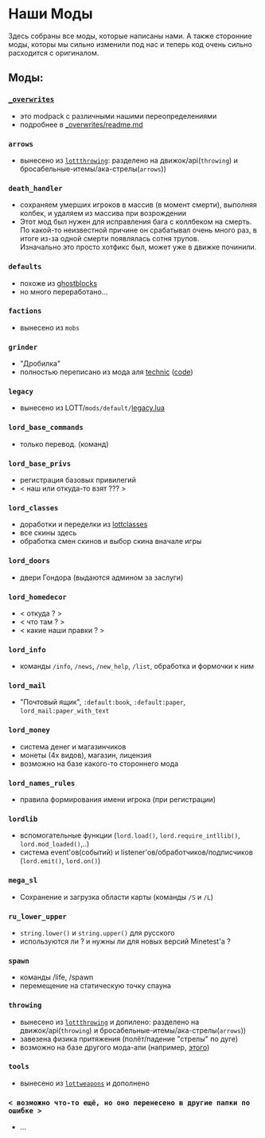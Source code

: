 Наши Моды
=========

Здесь собраны все моды, которые написаны нами. А также сторонние моды, которы мы сильно изменили
под нас и теперь код очень сильно расходится с оригиналом.



Моды:
-----

### [`_overwrites`](_overwrites/readme.md)
 - это modpack с различными нашими переопределениями
 - подробнее в [_overwrites/readme.md](_overwrites/readme.md)

### `arrows`
 - вынесено из [`lottthrowing`]((https://github.com/minetest-LOTR/Lord-of-the-Test/tree/master/mods/lottthrowing)): разделено на движок/api(`throwing`) и бросабельные-итемы/ака-стрелы(`arrows`))

### `death_handler`
 - сохраняем умерших игроков в массив (в момент смерти), выполняя колбек, и удаляем из массива при возрождении
 - Этот мод был нужен для исправления бага с коллбеком на смерть.  
   По какой-то неизвестной причине он срабатывал очень много раз, в итоге из-за одной смерти появлялась сотня трупов.  
   Изначально это просто хотфикс был, может уже в движке починили.

### `defaults`
 - похоже из [ghostblocks](https://github.com/pchickn/ghostblocks)
 - но много переработано...

### `factions`
 - вынесено из `mobs`

### `grinder`
 - "Дробилка"
 - полностью переписано из мода аля [technic](https://content.minetest.net/packages/RealBadAngel/technic/)
   ([code](https://github.com/minetest-mods/technic))

### `legacy`
 - вынесено из LOTT/`mods/default/`[legacy.lua](https://github.com/minetest-LOTR/Lord-of-the-Test/blob/master/mods/default/legacy.lua)

### `lord_base_commands`
 - только перевод. (команд)

### `lord_base_privs`
 - регистрация базовых привилегий
 - < наш или откуда-то взят ??? >

### `lord_classes`
 - доработки и переделки из [lottclasses](https://github.com/minetest-LOTR/Lord-of-the-Test/tree/master/mods/lottclasses)
 - все скины здесь
 - обработка смен скинов и выбор скина вначале игры

### `lord_doors`
 - двери Гондора (выдаются админом за заслуги)

### `lord_homedecor`
 - < откуда ? >
 - < что там ? >
 - < какие наши правки ? >

### `lord_info`
 - команды `/info`, `/news`, `/new_help`, `/list`, обработка и формочки к ним

### `lord_mail`
 - "Почтовый ящик", `:default:book`, `:default:paper`, `lord_mail:paper_with_text`

### `lord_money`
 - система денег и магазинчиков
 - монеты (4х видов), магазин, лицензия
 - возможно на базе какого-то стороннего мода

### `lord_names_rules`
 - правила формирования имени игрока (при регистрации)

### `lordlib`
 - вспомогательные функции (`lord.load()`, `lord.require_intllib()`, `lord.mod_loaded()`,..)
 - система event'ов(событий) и listener'ов/обработчиков/подписчиков (`lord.emit()`, `lord.on()`)

### `mega_sl`
 - Сохранение и загрузка области карты (команды `/S` и `/L`)

### `ru_lower_upper`
 - `string.lower()` и `string.upper()` для русского
 - используются ли ? и нужны ли для новых версий Minetest'а ?

### `spawn`
 - команды /life, /spawn
 - перемещение на статическую точку спауна

### `throwing`
 - вынесено из [`lottthrowing`](https://github.com/minetest-LOTR/Lord-of-the-Test/tree/master/mods/lottthrowing) и допилено: разделено на движок/api(`throwing`) и бросабельные-итемы/ака-стрелы(`arrows`))
 - завезена физика притяжения (полёт/падение "стрелы" по дуге)
 - возможно на базе другого мода-апи (например, [этого](https://github.com/minetest-mods/throwing))

### `tools`
 - вынесено из [`lottweapons`](https://github.com/minetest-LOTR/Lord-of-the-Test/tree/master/mods/lottweapons) и дополнено

### `< возможно что-то ещё, но оно перенесено в другие папки по ошибке >`
 - ...
